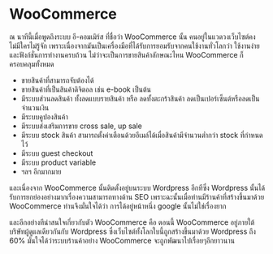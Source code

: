 # WooCommerce

ณ นาทีนี้เมื่อพูดถึงระบบ อี-คอมเมิร์ส ที่ชื่อว่า WooCommerce นั้น คนอยู่ในแวดวงเว็บไซต์คงไม่มีใครไม่รู้จัก เพราะเนื่องจากมันเป็นเครื่องมือที่ได้รับการยอมรับจากคนใช้งานทั่วโลกว่า ใช้งานง่าย และฟังก์ชั่นการทำงานครบถ้วน ไม่ว่าจะเป็นการขายสินค้าลักษณะไหน WooCommerce ก็ครอบคลุมทั้งหมด 

* ขายสินค้าที่สามารถจับต้องได้
* ขายสินค้าที่เป็นสินค้าดิจิตอล เช่น e-book เป็นต้น
* มีระบบส่วนลดสินค้า ทั้งลดแบบรายสินค้า หรือ ลดทั้งตะกร้าสินค้า ลดเป็นเปอร์เซ็นต์หรือลดเป็นจำนวนเงิน
* มีระบบคูปองสินค้า
* มีระบบส่งเสริมการขาย cross sale, up sale
* มีระบบ stock สินค้า สามารถตั้งค่าเตือนด้วยอีเมล์ได้เมื่อสินค้ามีจำนวนต่ำกว่า stock ที่กำหนดไว้
* มีระบบ guest checkout
* มีระบบ product variable
* ฯลฯ อีกมากมาย

และเนื่องจาก WooCommerce นั้นติดตั้งอยู่บนระบบ Wordpress อีกทีซึ่ง Wordpress นั้นได้รับการยกย่องอย่างมากเรื่องความสามารถทางด้าน SEO เพราะฉะนั้นเมื่อท่านมีร้านค้าที่สร้างขึ้นมาด้วย WooCommerce ท่านจึงมั่นใจได้ว่า การได้อยู่หน้าหนึ่ง google นั้นไม่ใช่เรื่องยาก

และอีกอย่างทีน่าสนใจเกี่ยวกับตัว WooCommerce คือ ตอนนี้ WooCommerce อยู่ภายใต้บริษัทผู้ดูแลเดียวกันกับ Wordpress ซึ่งเว็บไซต์ทั้งโลกใบนี้ถูกสร้างขึ้นมาด้วย Wordpress ถึง 60% มั่นใจได้ว่าระบบร้านค้าอย่าง WooCommerce จะถูกพัฒนาไปเรื่อยๆอีกยาวนาน







